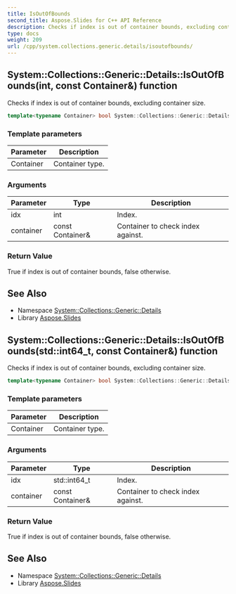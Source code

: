 ```yaml
---
title: IsOutOfBounds
second_title: Aspose.Slides for C++ API Reference
description: Checks if index is out of container bounds, excluding container size.
type: docs
weight: 209
url: /cpp/system.collections.generic.details/isoutofbounds/
---
```

## System::Collections::Generic::Details::IsOutOfBounds(int, const Container\&) function


Checks if index is out of container bounds, excluding container size.

```cpp
template<typename Container> bool System::Collections::Generic::Details::IsOutOfBounds(int idx, const Container &container)
```


### Template parameters

| Parameter | Description |
| --- | --- |
| Container | Container type. |

### Arguments

| Parameter | Type | Description |
| --- | --- | --- |
| idx | int | Index. |
| container | const Container\& | Container to check index against. |

### Return Value

True if index is out of container bounds, false otherwise.

## See Also

* Namespace [System::Collections::Generic::Details](../)
* Library [Aspose.Slides](../../)
## System::Collections::Generic::Details::IsOutOfBounds(std::int64_t, const Container\&) function


Checks if index is out of container bounds, excluding container size.

```cpp
template<typename Container> bool System::Collections::Generic::Details::IsOutOfBounds(std::int64_t idx, const Container &container)
```


### Template parameters

| Parameter | Description |
| --- | --- |
| Container | Container type. |

### Arguments

| Parameter | Type | Description |
| --- | --- | --- |
| idx | std::int64_t | Index. |
| container | const Container\& | Container to check index against. |

### Return Value

True if index is out of container bounds, false otherwise.

## See Also

* Namespace [System::Collections::Generic::Details](../)
* Library [Aspose.Slides](../../)

